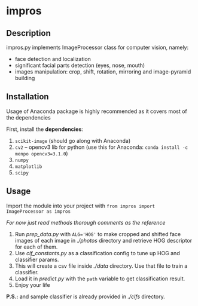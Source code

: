 # impros

## Description

impros.py implements ImageProcessor class for computer vision, namely:
- face detection and localization
- significant facial parts detection (eyes, nose, mouth)
- images manipulation: crop, shift, rotation, mirroring and image-pyramid building

## Installation

Usage of Anaconda package is highly recommended as it covers most of the dependencies

First, install the **dependencies**:

1. `scikit-image` (should go along with Anaconda)
2. `cv2` – opencv3 lib for python (use this for Anaconda: `conda install -c menpo opencv3=3.1.0`)
3. `numpy`
4. `matplotlib`
5. `scipy`

## Usage

Import the module into your project with `from impros import ImageProcessor as impros`

*For now just read methods thorough comments as the reference*

1. Run *prep_data.py* with `ALG='HOG'` to make cropped and shifted face images of each image in *./photos* directory and retrieve HOG descriptor for each of them.
2. Use *clf_constants.py* as a classification config to tune up HOG and classifier params.
3. This will create a csv file inside *./data* directory. Use that file to train a classifier.
4. Load it in *predict.py* with the `path` variable to get classification result.
5. Enjoy your life

**P.S.:** and sample classifier is already provided in *./clfs* directory.


